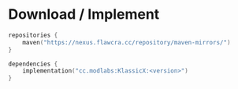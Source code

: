
# Download / Implement

```kt
repositories {
    maven("https://nexus.flawcra.cc/repository/maven-mirrors/")
}

dependencies {
    implementation("cc.modlabs:KlassicX:<version>")
}

```